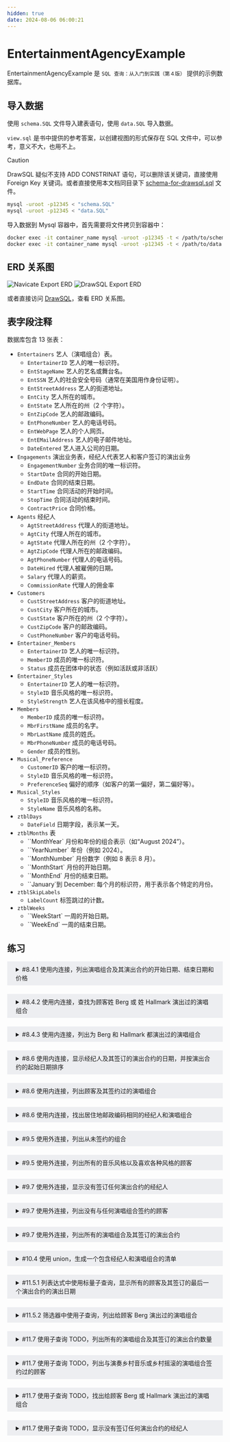 ```yaml
---
hidden: true
date: 2024-08-06 06:00:21
---
```


# EntertainmentAgencyExample

EntertainmentAgencyExample 是 `SQL 查询：从入门到实践（第４版）` 提供的示例数据库。

## 导入数据

使用 `schema.SQL` 文件导入建表语句，使用 `data.SQL` 导入数据。

`view.sql` 是书中提供的参考答案，以创建视图的形式保存在 SQL 文件中，可以参考，意义不大，也用不上。

> [!CAUTION]
> DrawSQL 疑似不支持 ADD CONSTRINAT 语句，可以删除该关键词，直接使用 Foreign Key 关键词。或者直接使用本文档同目录下 [schema-for-drawsql.sql](./schema-for-drawsql.sql) 文件。

```sh
mysql -uroot -p12345 < "schema.SQL"
mysql -uroot -p12345 < "data.SQL"
```

导入数据到 Mysql 容器中，首先需要将文件拷贝到容器中：

```sh
docker exec -it container_name mysql -uroot -p12345 -t < /path/to/schema.SQL
docker exec -it container_name mysql -uroot -p12345 -t < /path/to/data.SQL
```

## ERD 关系图

![Navicate Export ERD](./imgs/image.png)
![DrawSQL Export ERD](./imgs/drawsql.png)

或者直接访问 [DrawSQL](https://drawsql.app/teams/sql-404/diagrams/entertainmentagencyexample)，查看 ERD 关系图。

## 表字段注释

数据库包含 13 张表：

- `Entertainers` 艺人（演唱组合）表。
  - `EntertainerID` 艺人的唯一标识符。
  - `EntStageName` 艺人的艺名或舞台名。
  - `EntSSN` 艺人的社会安全号码（通常在美国用作身份证明）。
  - `EntStreetAddress` 艺人的街道地址。
  - `EntCity` 艺人所在的城市。
  - `EntState` 艺人所在的州（2 个字符）。
  - `EntZipCode` 艺人的邮政编码。
  - `EntPhoneNumber` 艺人的电话号码。
  - `EntWebPage` 艺人的个人网页。
  - `EntEMailAddress` 艺人的电子邮件地址。
  - `DateEntered` 艺人进入公司的日期。
- `Engagements` 演出业务表，经纪人代表艺人和客户签订的演出业务
  - `EngagementNumber` 业务合同的唯一标识符。
  - `StartDate` 合同的开始日期。
  - `EndDate` 合同的结束日期。
  - `StartTime` 合同活动的开始时间。
  - `StopTime` 合同活动的结束时间。
  - `ContractPrice` 合同价格。
- `Agents` 经纪人
  - `AgtStreetAddress` 代理人的街道地址。
  - `AgtCity` 代理人所在的城市。
  - `AgtState` 代理人所在的州（2 个字符）。
  - `AgtZipCode` 代理人所在的邮政编码。
  - `AgtPhoneNumber` 代理人的电话号码。
  - `DateHired` 代理人被雇佣的日期。
  - `Salary` 代理人的薪资。
  - `CommissionRate` 代理人的佣金率
- `Customers`
  - `CustStreetAddress` 客户的街道地址。
  - `CustCity` 客户所在的城市。
  - `CustState` 客户所在的州（2 个字符）。
  - `CustZipCode` 客户的邮政编码。
  - `CustPhoneNumber` 客户的电话号码。
- `Entertainer_Members`
  - `EntertainerID` 艺人的唯一标识符。
  - `MemberID` 成员的唯一标识符。
  - `Status` 成员在团体中的状态（例如活跃或非活跃）
- `Entertainer_Styles`
  - `EntertainerID` 艺人的唯一标识符。
  - `StyleID` 音乐风格的唯一标识符。
  - `StyleStrength` 艺人在该风格中的擅长程度。
- `Members`
  - `MemberID` 成员的唯一标识符。
  - `MbrFirstName` 成员的名字。
  - `MbrLastName` 成员的姓氏。
  - `MbrPhoneNumber` 成员的电话号码。
  - `Gender` 成员的性别。
- `Musical_Preference`
  - `CustomerID` 客户的唯一标识符。
  - `StyleID` 音乐风格的唯一标识符。
  - `PreferenceSeq` 偏好的顺序（如客户的第一偏好，第二偏好等）。
- `Musical_Styles`
  - `StyleID` 音乐风格的唯一标识符。
  - `StyleName` 音乐风格的名称。
- `ztblDays`
  - `DateField` 日期字段，表示某一天。
- `ztblMonths` 表
  - ``MonthYear` 月份和年份的组合表示（如“August 2024”）。
  - ``YearNumber` 年份（例如 2024）。
  - ``MonthNumber` 月份数字（例如 8 表示 8 月）。
  - ``MonthStart` 月份的开始日期。
  - ``MonthEnd` 月份的结束日期。
  - ``January`到 December: 每个月的标识符，用于表示各个特定的月份。
- `ztblSkipLabels`
  - `LabelCount` 标签跳过的计数。
- `ztblWeeks`
  - ``WeekStart` 一周的开始日期。
  - ``WeekEnd` 一周的结束日期。

## 练习

<details style="padding: 8px 20px; margin-bottom: 20px; background-color: rgba(142, 150, 170, 0.14);">
<summary markdown="span">#8.4.1 使用内连接，列出演唱组合及其演出合约的开始日期、结束日期和价格</summary>

返回 111 条记录：

```sql
select EntStageName, StartDate, EndDate, ContractPrice
from Entertainers
inner join Engagements
on Entertainers.EntertainerID = Engagements.EntertainerID;
```

书中示例同上，可参考 view.sql 文件中 CH08_Entertainers_And_Contracts。

</details>

<details style="padding: 8px 20px; margin-bottom: 20px; background-color: rgba(142, 150, 170, 0.14);">
<summary markdown="span">#8.4.2 使用内连接，查找为顾客姓 Berg 或 姓 Hallmark 演出过的演唱组合</summary>

需求分析，可以将需求拆分为给顾客 Berg 演出过的演唱组合以及给顾客 Hallmark 演出过的演唱组合的并集，可以使用 Where 子句过滤笛卡尔积，只留下给 Berg 演出过的演唱组合，以及给顾客 Hallmark 演唱过的组合。

返回 8 条记录：

```sql
select distinct Entertainers.EntStageName
from Entertainers
inner join Engagements
on Entertainers.EntertainerID = Engagements.EntertainerID
inner join Customers
on Engagements.CustomerID = Customers.CustomerID
where Customers.CustLastName =  'Berg'
or Customers.CustLastName = 'Hallmark';
```

书中示例，返回 8 条记录，可参考 view.sql 文件中 CH08_Entertainers_For_Berg_OR_Hallmark：

```sql
SELECT DISTINCT Entertainers.EntStageName
FROM (
  Entertainers
  INNER JOIN Engagements
  ON Entertainers.EntertainerID = Engagements.EntertainerID
)
INNER JOIN Customers
ON Customers.CustomerID = Engagements.CustomerID
WHERE Customers.CustLastName = 'Berg'
OR Customers.CustLastName = 'Hallmark';
```

</details>

<details style="padding: 8px 20px; margin-bottom: 20px; background-color: rgba(142, 150, 170, 0.14);">
<summary markdown="span">#8.4.3 使用内连接，列出为 Berg 和 Hallmark 都演出过的演唱组合</summary>

可以将需求拆分为，为 Berg 演出过的演唱组合与为 Hallmark 演出过的演唱组合的交集。

返回 4 条记录：

```sql
select distinct A.EntStageName
from(
	(
		select Entertainers.EntertainerID, EntStageName from Entertainers
		inner join Engagements
		on Engagements.EntertainerID = Entertainers.EntertainerID
		inner join Customers
		on Customers.CustomerID = Engagements.CustomerID
		where Customers.CustLastName = "Berg"
	) as A
	inner join
	(
		select Entertainers.EntertainerID, Entertainers.EntStageName from Entertainers
		inner join Engagements
		on Engagements.EntertainerID = Entertainers.EntertainerID
		inner join Customers
		on Customers.CustomerID = Engagements.CustomerID
		where Customers.CustLastName = "Hallmark"
	) as B
	on A.EntertainerID = B.EntertainerID
);
```

书中示例，返回 4 条记录，可参考 view.sql 文件中 CH08_Entertainers_Berg_AND_Hallmark：

```sql
SELECT EntBerg.EntStageName
    FROM
       (SELECT DISTINCT Entertainers.EntertainerID,
          Entertainers.EntStageName
        FROM (Entertainers
        INNER JOIN Engagements
          ON Entertainers.EntertainerID =
             Engagements.EntertainerID)
        INNER JOIN Customers
          ON Customers.CustomerID =
             Engagements.CustomerID
        WHERE Customers.CustLastName = 'Berg')
    AS EntBerg INNER JOIN
      (SELECT DISTINCT Entertainers.EntertainerID,
          Entertainers.EntStageName
       FROM (Entertainers
       INNER JOIN Engagements
         ON Entertainers.EntertainerID =
            Engagements.EntertainerID)
       INNER JOIN Customers
         ON Customers.CustomerID =
            Engagements.CustomerID
       WHERE Customers.CustLastName = 'Hallmark')
      AS EntHallmark
    ON EntBerg.EntertainerID =
        EntHallmark.EntertainerID
```

</details>

<details style="padding: 8px 20px; margin-bottom: 20px; background-color: rgba(142, 150, 170, 0.14);">
<summary markdown="span">#8.6 使用内连接，显示经纪人及其签订的演出合约的日期，并按演出合约的起始日期排序</summary>

需求分析，由于并没有说要列出没有任何合约的经纪人，所以使用内连接即可以获得。

返回 111 条记录：

```sql
select Agents.AgtFirstName, Agents.AgtLastName, Engagements.StartDate, Engagements.StartTime
from Agents
inner join Engagements
on Agents.AgentID = Engagements.AgentID
order by Engagements.StartDate, Engagements.StartTime;
```

书中示例同上，可参考 view.sql 文件中的 CH08_Agents_Booked_Dates

</details>
<details style="padding: 8px 20px; margin-bottom: 20px; background-color: rgba(142, 150, 170, 0.14);">
<summary markdown="span">#8.6 使用内连接，列出顾客及其签约过的演唱组合</summary>

返回 75 条记录：

```sql
select
distinct Customers.CustomerID,
Customers.CustFirstName,
Customers.CustLastName,
Entertainers.EntertainerID
from Customers
inner join Engagements
on Customers.CustomerID = Engagements.CustomerID
inner join Entertainers
on Engagements.EntertainerID = Entertainers.EntertainerID;
```

书中示例返回 75 条记录，可参考 view.sql 文件中的 CH08_Customers_Booked_Entertainers

```sql
SELECT DISTINCT Concat(Customers.CustFirstName, ' ', Customers.CustLastName) AS CustFullName, Entertainers.EntStageName
FROM (Customers
INNER JOIN Engagements
ON Customers.CustomerID = Engagements.CustomerID)
INNER JOIN Entertainers
ON Entertainers.EntertainerID = Engagements.EntertainerID;
```

</details>
<details style="padding: 8px 20px; margin-bottom: 20px; background-color: rgba(142, 150, 170, 0.14);">
<summary markdown="span">#8.6 使用内连接，找出居住地邮政编码相同的经纪人和演唱组合</summary>

返回 10 条记录：

```sql
select
distinct
Entertainers.EntStageName,
Entertainers.EntZipCode,
Agents.AgtFirstName,
Agents.AgtLastName,
Agents.AgtZipCode
from Entertainers
inner JOIN Agents
on Entertainers.EntZipCode = Agents.AgtZipCode;
```

书中示例同上，可参考 view.sql 文件中的 CH08_Agents_Entertainers_Same_Postal

</details>
<details style="padding: 8px 20px; margin-bottom: 20px; background-color: rgba(142, 150, 170, 0.14);">
<summary markdown="span">#9.5 使用外连接，列出从未签约的组合</summary>

返回 1 条记录：

```sql
select Entertainers.EntertainerID,Entertainers.EntStageName
from Entertainers
left join Engagements
on Entertainers.EntertainerID = Engagements.EntertainerID
where Engagements.EntertainerID is NULL;
```

书中示例同上，可参考 view.sql 文件中 CH09_Entertainers_Never_Booked。

</details>
<details style="padding: 8px 20px; margin-bottom: 20px; background-color: rgba(142, 150, 170, 0.14);">
<summary markdown="span">#9.5 使用外连接，列出所有的音乐风格以及喜欢各种风格的顾客</summary>

left join 只有在 1 对多，1 对多的情况下，才不会出现意外情况。而本需求可以查看 DrawSQL 的 ERD 图可以看出，Musical_Styles 与 Musical_Preferences 是 1 对多，而 Musical_Preferences 和 Customers 是多对 1，不适合连续 left join，也就是不适用 `Musical_Styles left join Musical_Preferences left join Customers` 的情况。

但由于 Customer 和 Musical_Preferences 是 1 对多的情况，这两者表适合内连接，所以先将这两张表连接，作为新的结果集，然后 Musical_Styles 就可以和这个结果集进行左连接了。

返回 41 条记录：

```sql
select
Musical_Styles.StyleID, Musical_Styles.StyleName,
Customers.CustomerID, Customers.CustFirstName, Customers.CustLastName
from Musical_Styles
left join (
	Musical_Preferences
	INNER JOIN Customers
	on Musical_Preferences.CustomerID = Customers.CustomerID
)
on Musical_Preferences.StyleID = Musical_Styles.StyleID;
```

书中示例同上左连接示例，可参考 view.sql 文件中 CH09_All_Styles_And_Any_Customers。

知晓逻辑后就可以使用右外连接来改写上述 SQL，返回 41 条记录：

```sql
select Musical_Styles.StyleID, Musical_Styles.StyleName,
Customers.CustomerID, Customers.CustFirstName, CustLastName
from Customers
inner join Musical_Preferences
on Customers.CustomerID = Musical_Preferences.CustomerID
right join Musical_Styles
on Musical_Styles.StyleID = Musical_Preferences.StyleID
```

</details>

<details style="padding: 8px 20px; margin-bottom: 20px; background-color: rgba(142, 150, 170, 0.14);">
<summary markdown="span">#9.7 使用外连接，显示没有签订任何演出合约的经纪人</summary>

返回 1 条记录：

```sql
select Agents.AgentID, Agents.AgtFirstName, Agents.AgtLastName
from Agents
left join Engagements
on Engagements.AgentID = Agents.AgentID
where Engagements.AgentID is NULL;
```

书中示例同上，可参考 view.sql 文件中的 CH09_Agents_No_Contracts

</details>
<details style="padding: 8px 20px; margin-bottom: 20px; background-color: rgba(142, 150, 170, 0.14);">
<summary markdown="span">#9.7 使用外连接，列出没有与任何演唱组合签约的顾客</summary>

返回 2 条记录：

```sql
select Customers.CustomerID, Customers.CustFirstName, Customers.CustLastName
from Customers
left join Engagements
on Customers.CustomerID = Engagements.CustomerID
where Engagements.CustomerID is NULL;
```

书中示例同上，可参考 view.sql 文件中的 CH09_Customers_No_Bookings

</details>
<details style="padding: 8px 20px; margin-bottom: 20px; background-color: rgba(142, 150, 170, 0.14);">
<summary markdown="span">#9.7 使用外连接，列出所有的演唱组合及其签订的演出合约</summary>

返回 2 条记录：

```sql
select Entertainers.EntStageName, Engagements.StartDate, EngagementNumber, Engagements.CustomerID
from Entertainers
left JOIN Engagements
on Entertainers.EntertainerID = Engagements.EntertainerID;
```

书中示例同上，可参考 view.sql 文件中的 CH09_All_Entertainers_And_Any_Engagements

</details>

<details style="padding: 8px 20px; margin-bottom: 20px; background-color: rgba(142, 150, 170, 0.14);">
<summary markdown="span">#10.4 使用 union，生成一个包含经纪人和演唱组合的清单</summary>

书中示例，返回 22 条记录，可参考 view.sql 文件中 CH10_Agents_UNION_Entertainers：

```sql
SELECT
concat(Agents.AgtLastName, ', ', Agents.AgtFirstName) AS NAME,
'Agent' AS Type
FROM Agents
UNION
SELECT
	Entertainers.EntStageName,
	'Entertainer' AS Type
FROM Entertainers
```

</details>

<details style="padding: 8px 20px; margin-bottom: 20px; background-color: rgba(142, 150, 170, 0.14);">
<summary markdown="span">#11.5.1 列表达式中使用标量子查询，显示所有的顾客及其签订的最后一个演出合约的演出日期</summary>

书中示例，返回 15 条记录，可参考 view.sql 文件中 CH11_Customers_Last_Booking：

```sql
SELECT
	Customers.CustFirstName,
	Customers.CustLastName,
	( SELECT MAX( StartDate ) FROM Engagements
		WHERE Engagements.CustomerID = Customers.CustomerID
	)
	AS LastBooking
FROM Customers;
```

</details>

<details style="padding: 8px 20px; margin-bottom: 20px; background-color: rgba(142, 150, 170, 0.14);">
<summary markdown="span">#11.5.2 筛选器中使用子查询，列出给顾客 Berg 演出过的演唱组合</summary>

书中示例，返回 6 条记录，可参考 view.sql 文件中 CH11_Entertainers_Berg_EXISTS：

```sql
SELECT EntertainerID, EntStageName
FROM Entertainers
WHERE EXISTS (
	SELECT * FROM Customers
	INNER JOIN Engagements
	ON Customers.CustomerID = Engagements.CustomerID
	WHERE Customers.CustLastName = 'Berg'
	AND Engagements.EntertainerID = Entertainers.EntertainerID
)
```

</details>

<details style="padding: 8px 20px; margin-bottom: 20px; background-color: rgba(142, 150, 170, 0.14);">
<summary markdown="span">#11.7 使用子查询 TODO，列出所有的演唱组合及其签订的演出合约数量</summary>

提示: 使用聚合函数 COUNT

书中示例，返回 13 条记录，可参考 view.sql 文件中 CH11_Entertainer_Engagement_Count:

```sql
SELECT
	Entertainers.EntStageName,
	(
		SELECT COUNT(*)
		FROM Engagements
		WHERE Engagements.EntertainerID = Entertainers.EntertainerID
	) AS EngageCount
FROM Entertainers;
```

</details>
<details style="padding: 8px 20px; margin-bottom: 20px; background-color: rgba(142, 150, 170, 0.14);">
<summary markdown="span">#11.7 使用子查询 TODO，列出与演奏乡村音乐或乡村摇滚的演唱组合签约过的顾客</summary>

提示: 使用 IN 创建一个筛选器

书中示例，返回 13 条记录，可参考 view.sql 文件中 CH11_Customers_Who_Like_Country:

```sql
SELECT CustomerID, CustFirstName, CustLastName
FROM Customers
WHERE Customers.CustomerID IN (
	SELECT Engagements.CustomerID
	FROM (
		(
			Musical_Styles
			INNER JOIN Entertainer_Styles ON Musical_Styles.StyleID = Entertainer_Styles.StyleID
		)
		INNER JOIN Entertainers ON Entertainers.EntertainerID = Entertainer_Styles.EntertainerID
	)
	INNER JOIN Engagements ON Entertainers.EntertainerID = Engagements.EntertainerID
	WHERE Musical_Styles.StyleName = 'Country'
	OR Musical_Styles.StyleName = 'Country Rock'
);
```

</details>
<details style="padding: 8px 20px; margin-bottom: 20px; background-color: rgba(142, 150, 170, 0.14);">
<summary markdown="span">#11.7 使用子查询 TODO，找出给顾客 Berg 或 Hallmark 演出过的演唱组合</summary>

提示: 使用= SOME 创建一个筛选器

书中示例，返回 8 条记录，可参考 view.sql 文件中 CH11_Entertainers_Berg_OR_Hallmark_SOME:

```sql
SELECT EntertainerID, EntStageName
FROM Entertainers
WHERE Entertainers.EntertainerID = SOME (
	SELECT Engagements.EntertainerID
	FROM Customers
	INNER JOIN Engagements
	ON Customers.CustomerID = Engagements.CustomerID
	WHERE Customers.CustLastName = 'Berg'
	OR Customers.CustLastName = 'Hallmark'
);
```

</details>
<details style="padding: 8px 20px; margin-bottom: 20px; background-color: rgba(142, 150, 170, 0.14);">
<summary markdown="span">#11.7 使用子查询 TODO，显示没有签订任何演出合约的经纪人</summary>

提示: 使用 NOT IN 创建一个筛选器

书中示例，返回 1 条记录，可参考 view.sql 文件中 CH11_Bad_Agents:

```sql
SELECT AgentID, AgtFirstName, AgtLastName
FROM Agents
WHERE Agents.AgentID NOT IN (
	SELECT Engagements.AgentID
	FROM Engagements
);
```

</details>
